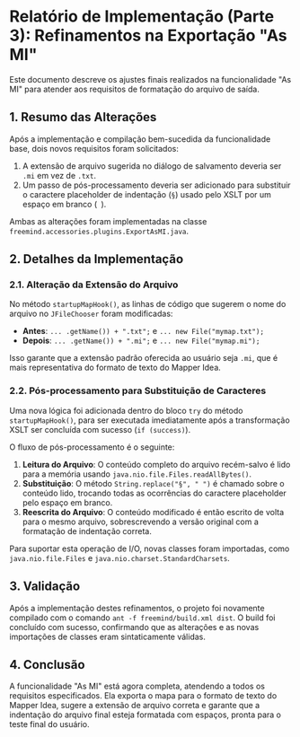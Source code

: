 # Relatório de Implementação (Parte 3): Refinamentos na Exportação "As MI"

Este documento descreve os ajustes finais realizados na funcionalidade "As MI" para atender aos requisitos de formatação do arquivo de saída.

## 1. Resumo das Alterações

Após a implementação e compilação bem-sucedida da funcionalidade base, dois novos requisitos foram solicitados:

1.  A extensão de arquivo sugerida no diálogo de salvamento deveria ser `.mi` em vez de `.txt`.
2.  Um passo de pós-processamento deveria ser adicionado para substituir o caractere placeholder de indentação (`§`) usado pelo XSLT por um espaço em branco (` `).

Ambas as alterações foram implementadas na classe `freemind.accessories.plugins.ExportAsMI.java`.

## 2. Detalhes da Implementação

### 2.1. Alteração da Extensão do Arquivo

No método `startupMapHook()`, as linhas de código que sugerem o nome do arquivo no `JFileChooser` foram modificadas:

-   **Antes**: `... .getName()) + ".txt";` e `... new File("mymap.txt");`
-   **Depois**: `... .getName()) + ".mi";` e `... new File("mymap.mi");`

Isso garante que a extensão padrão oferecida ao usuário seja `.mi`, que é mais representativa do formato de texto do Mapper Idea.

### 2.2. Pós-processamento para Substituição de Caracteres

Uma nova lógica foi adicionada dentro do bloco `try` do método `startupMapHook()`, para ser executada imediatamente após a transformação XSLT ser concluída com sucesso (`if (success)`).

O fluxo de pós-processamento é o seguinte:

1.  **Leitura do Arquivo**: O conteúdo completo do arquivo recém-salvo é lido para a memória usando `java.nio.file.Files.readAllBytes()`.
2.  **Substituição**: O método `String.replace("§", " ")` é chamado sobre o conteúdo lido, trocando todas as ocorrências do caractere placeholder pelo espaço em branco.
3.  **Reescrita do Arquivo**: O conteúdo modificado é então escrito de volta para o mesmo arquivo, sobrescrevendo a versão original com a formatação de indentação correta.

Para suportar esta operação de I/O, novas classes foram importadas, como `java.nio.file.Files` e `java.nio.charset.StandardCharsets`.

## 3. Validação

Após a implementação destes refinamentos, o projeto foi novamente compilado com o comando `ant -f freemind/build.xml dist`. O build foi concluído com sucesso, confirmando que as alterações e as novas importações de classes eram sintaticamente válidas.

## 4. Conclusão

A funcionalidade "As MI" está agora completa, atendendo a todos os requisitos especificados. Ela exporta o mapa para o formato de texto do Mapper Idea, sugere a extensão de arquivo correta e garante que a indentação do arquivo final esteja formatada com espaços, pronta para o teste final do usuário.
